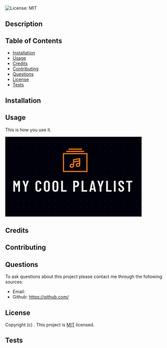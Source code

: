# 
  ![License: MIT](https://img.shields.io/badge/License-MIT-yellow.svg)  

  ## Description
  
  
  
  ## Table of Contents
  
  - [Installation](#Installation)
  - [Usage](#Usage)
  - [Credits](#Credits)
  - [Contributing](#Contributing)
  - [Questions](#Questions)
  - [License](#License)
  - [Tests](#Tests)
  
  ## Installation
  
  
  
  ## Usage
  
  This is how you use it.
  
  ![image1](images/image1.png)
  
  ## Credits
  
  
  
  ## Contributing 
  
  
  
  ## Questions
  
  To ask questions about this project please contact me through the following sources:
  - Email: 
  - Github:  https://github.com/
  
  
  
  ## License
  
  Copyright (c)  .
    This project is [MIT](https://opensource.org/licenses/MIT) licensed.
  
  ## Tests
  
  